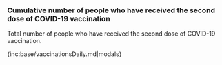 ### Cumulative number of people who have received the second dose of COVID-19 vaccination

Total number of people who have received the second dose of COVID-19 vaccination.

{inc:base/vaccinationsDaily.md|modals}